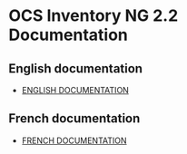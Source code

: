# OCS Inventory NG 2.2 Documentation

## English documentation

* [ENGLISH DOCUMENTATION](english/index.md)

## French documentation

* [FRENCH DOCUMENTATION](french/index.md)
